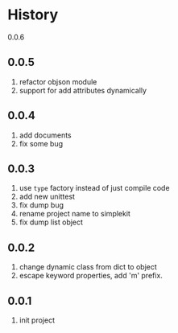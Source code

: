 History
======
0.0.6

0.0.5
--------------
1. refactor objson module
2. support for add attributes dynamically

0.0.4
--------------
1. add documents
2. fix some bug

0.0.3
--------------
1. use `type` factory instead of just compile code
2. add new unittest
3. fix dump bug
4. rename project name to simplekit
5. fix dump list object

0.0.2
--------------
1. change dynamic class from dict to object
2. escape keyword properties, add 'm' prefix.

0.0.1
--------------
1. init project